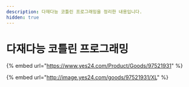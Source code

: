 ```yaml
---
description: 다재다능 코틀린 프로그래밍을 정리한 내용입니다.
hidden: true
---
```


# 다재다능 코틀린 프로그래밍

{% embed url="https://www.yes24.com/Product/Goods/97521931" %}

{% embed url="http://image.yes24.com/goods/97521931/XL" %}
